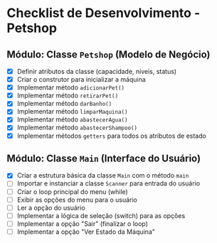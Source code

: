 # Checklist de Desenvolvimento - Petshop

## Módulo: Classe `Petshop` (Modelo de Negócio)

- [x] Definir atributos da classe (capacidade, níveis, status)
- [x] Criar o construtor para inicializar a máquina
- [x] Implementar método `adicionarPet()`
- [x] Implementar método `retirarPet()`
- [x] Implementar método `darBanho()`
- [x] Implementar método `limparMaquina()`
- [x] Implementar método `abastecerAgua()`
- [x] Implementar método `abastecerShampoo()`
- [x] Implementar métodos `getters` para todos os atributos de estado

## Módulo: Classe `Main` (Interface do Usuário)

- [x] Criar a estrutura básica da classe `Main` com o método `main`
- [ ] Importar e instanciar a classe `Scanner` para entrada do usuário
- [ ] Criar o loop principal do menu (while)
- [ ] Exibir as opções do menu para o usuário
- [ ] Ler a opção do usuário
- [ ] Implementar a lógica de seleção (switch) para as opções
- [ ] Implementar a opção "Sair" (finalizar o loop)
- [ ] Implementar a opção "Ver Estado da Máquina"

